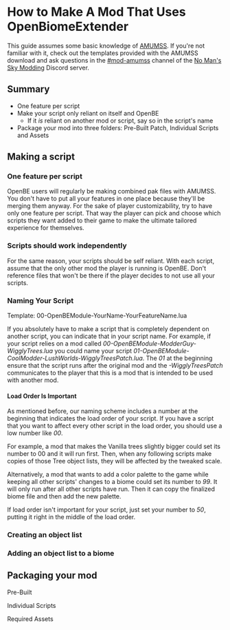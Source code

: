 # How to Make A Mod That Uses OpenBiomeExtender

This guide assumes some basic knowledge of [AMUMSS](https://www.nexusmods.com/nomanssky/mods/957). If you're not familiar with it, check out the templates provided with the AMUMSS download and ask questions in the [#mod-amumss](https://discord.gg/Zrq8K2v) channel of the [No Man's Sky Modding](https://discord.gg/Zrq8K2v) Discord server.

## Summary

* One feature per script
* Make your script only reliant on itself and OpenBE
  * If it *is* reliant on another mod or script, say so in the script's name
* Package your mod into three folders: Pre-Built Patch, Individual Scripts and Assets

## Making a script

### One feature per script

OpenBE users will regularly be making combined pak files with AMUMSS. You don't have to put all your features in one place because they'll be merging them anyway. For the sake of player customizability, try to have only one feature per script. That way the player can pick and choose which scripts they want added to their game to make the ultimate tailored experience for themselves.

### Scripts should work independently

For the same reason, your scripts should be self reliant. With each script, assume that the only other mod the player is running is OpenBE. Don't reference files that won't be there if the player decides to not use all your scripts.

### Naming Your Script

Template: 00-OpenBEModule-YourName-YourFeatureName.lua

If you absolutely have to make a script that is completely dependent on another script, you can indicate that in your script name. For example, if your script relies on a mod called *00-OpenBEModule-ModderGuy-WigglyTrees.lua* you could name your script *01-OpenBEModule-CoolModder-LushWorlds-WigglyTreesPatch.lua*. The *01* at the beginning ensure that the script runs after the original mod and the *-WigglyTreesPatch* communicates to the player that this is a mod that is intended to be used with another mod.

#### Load Order Is Important

As mentioned before, our naming scheme includes a number at the beginning that indicates the load order of your script. If you have a script that you want to affect every other script in the load order, you should use a low number like *00*.

For example, a mod that makes the Vanilla trees slightly bigger could set its number to 00 and it will run first. Then, when any following scripts make copies of those Tree object lists, they will be affected by the tweaked scale.

Alternatively, a mod that wants to add a color palette to the game while keeping all other scripts' changes to a biome could set its number to *99*. It will only run after all other scripts have run. Then it can copy the finalized biome file and then add the new palette.

If load order isn't important for your script, just set your number to *50*, putting it right in the middle of the load order.

### Creating an object list


### Adding an object list to a biome

## Packaging your mod

Pre-Built

Individual Scripts

Required Assets
